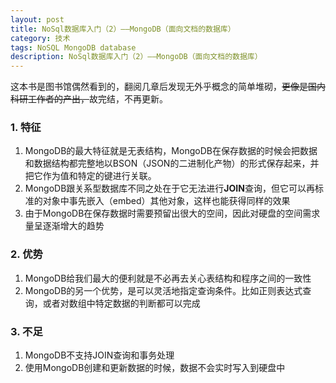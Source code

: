 ```yaml
---
layout: post
title: NoSql数据库入门（2）——MongoDB（面向文档的数据库）
category: 技术
tags: NoSQL MongoDB database
description: NoSql数据库入门（2）——MongoDB（面向文档的数据库）
---
```


这本书是图书馆偶然看到的，翻阅几章后发现无外乎概念的简单堆砌，<del>更像是国内科研工作者的产出，</del>故完结，不再更新。

### 1. 特征  
1. MongoDB的最大特征就是无表结构，MongoDB在保存数据的时候会把数据和数据结构都完整地以BSON（JSON的二进制化产物）的形式保存起来，并把它作为值和特定的键进行关联。
2. MongoDB跟关系型数据库不同之处在于它无法进行**JOIN**查询，但它可以再标准的对象中事先嵌入（embed）其他对象，这样也能获得同样的效果
3. 由于MongoDB在保存数据时需要预留出很大的空间，因此对硬盘的空间需求量呈逐渐增大的趋势

### 2. 优势
1. MongoDB给我们最大的便利就是不必再去关心表结构和程序之间的一致性
2. MongoDB的另一个优势，是可以灵活地指定查询条件。比如正则表达式查询，或者对数组中特定数据的判断都可以完成

### 3. 不足
1. MongoDB不支持JOIN查询和事务处理
2. 使用MongoDB创建和更新数据的时候，数据不会实时写入到硬盘中
